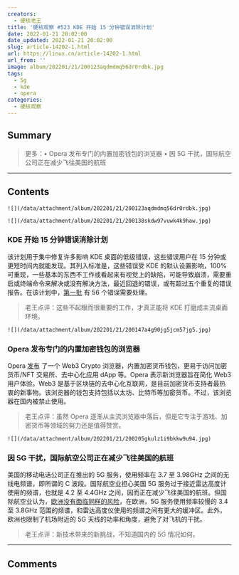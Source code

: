 ```yaml
---
creators:
  - 硬核老王
title: '硬核观察 #523 KDE 开始 15 分钟错误消除计划'
date: 2022-01-21 20:02:00
date_updated: 2022-01-21 20:02:00
slug: article-14202-1.html
url: https://linux.cn/article-14202-1.html
url_from: ''
image: album/202201/21/200123aqdmdmq56dr0rdbk.jpg
tags:
  - 5g
  - kde
  - opera
categories:
  - 硬核观察
---
```


## Summary

> 更多：• Opera 发布专门的内置加密钱包的浏览器 • 因 5G 干扰，国际航空公司正在减少飞往美国的航班

***

<!-- more -->

## Contents

`![](/data/attachment/album/202201/21/200123aqdmdmq56dr0rdbk.jpg)`

`![](/data/attachment/album/202201/21/200138skdw97vuwk4k9haw.jpg)`

### KDE 开始 15 分钟错误消除计划

该计划用于集中修复许多影响 KDE 桌面的低级错误，这些错误用户在 15 分钟或更短时间内就能发现。其列入标准是，这些错误受 KDE 的默认设置影响，100% 可重现，一些基本的东西不工作或看起来有视觉上的缺陷，可能导致崩溃，需要重启或终端命令来解决或没有解决方法，最近回退的错误，或有超过五个重复的错误报告。在该计划中，[第一批](https://pointieststick.com/2022/01/18/the-15-minute-bug-initiative/) 有 56 个错误需要处理。

> 
> 老王点评：这些不起眼而很重要的工作，才真正能将 KDE 打磨成主流桌面环境。
> 
> 
> 

`![](/data/attachment/album/202201/21/200147a4g90jg5jcm57jg5.jpg)`

### Opera 发布专门的内置加密钱包的浏览器

Opera [发布](https://blogs.opera.com/crypto/2022/01/opera-crypto-browser-project-web3) 了一个 Web3 Crypto 浏览器，内置加密货币钱包，更易于访问加密货币/NFT 交易所、去中心化应用 dApp 等。Opera 表示新浏览器旨在简化 Web3 用户体验。Web3 是基于区块链的去中心化互联网，是目前加密货币支持者最热衷的新事物。该浏览器的钱包支持包括以太坊、比特币等加密货币。不过，该浏览器在国内被禁止使用。

> 
> 老王点评：虽然 Opera 逐渐从主流浏览器中落后，但是它专注于游戏、加密货币等领域的努力还是值得赞赏。
> 
> 
> 

`![](/data/attachment/album/202201/21/200205gkulz1i9bkkw9u94.jpg)`

### 因 5G 干扰，国际航空公司正在减少飞往美国的航班

美国的移动电话公司正在推出的 5G 服务，使用频率在 3.7 至 3.98GHz 之间的无线电频谱，即所谓的 C 波段。国际航空业担心美国 5G 服务过于接近雷达高度计使用的频谱，也就是 4.2 至 4.4GHz 之间，因而正在减少飞往美国的航班。但国际航空业认为，[欧洲没有面临同样的风险](https://edition.cnn.com/2022/01/19/business/5g-aviation-safety-europe/index.html)，在欧洲，5G 服务使用频率较慢的 3.4 至 3.8GHz 范围的频谱，和雷达高度仪使用的频谱之间有更大的缓冲区。此外，欧洲也限制了机场附近的 5G 天线的功率和角度，避免了对飞机的干扰。

> 
> 老王点评：新技术带来的新挑战，不知道国内的 5G 情况如何。
> 
> 
>

***

## Comments
